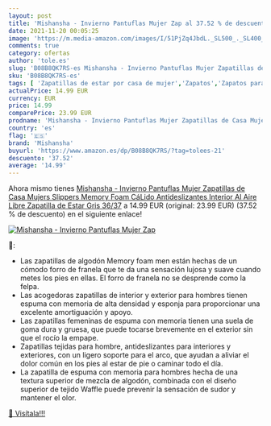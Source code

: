 ```yaml
---
layout: post
title: 'Mishansha - Invierno Pantuflas Mujer Zap al 37.52 % de descuento'
date: 2021-11-20 00:05:25
image: 'https://m.media-amazon.com/images/I/51PjZq4JbdL._SL500_._SL400_.jpg'
comments: true
category: ofertas
author: 'tole.es'
slug: 'B08B8QK7RS-es Mishansha - Invierno Pantuflas Mujer Zapatillas de Casa...'
sku: 'B08B8QK7RS-es'
tags: [ 'Zapatillas de estar por casa de mujer','Zapatos','Zapatos para mujer','Zapatos y complementos','mishansha','zapatilla', ]
actualPrice: 14.99 EUR
currency: EUR
price: 14.99
comparePrice: 23.99 EUR
prodname: 'Mishansha - Invierno Pantuflas Mujer Zapatillas de Casa Mujers Slippers Memory Foam CáLido Antideslizantes Interior Al Aire Libre Zapatilla de Estar Gris 36/37'
country: 'es'
flag: '🇪🇸'
brand: 'Mishansha'
buyurl: 'https://www.amazon.es/dp/B08B8QK7RS/?tag=tolees-21'
descuento: '37.52'
average: '14.99'
---
```


Ahora mismo tienes [Mishansha - Invierno Pantuflas Mujer Zapatillas de Casa Mujers Slippers Memory Foam CáLido Antideslizantes Interior Al Aire Libre Zapatilla de Estar Gris 36/37](https://www.amazon.es/dp/B08B8QK7RS/?tag=tolees-21) a 14.99 EUR (original: 23.99 EUR) (37.52 %  de descuento) en el siguiente enlace!

[![Mishansha - Invierno Pantuflas Mujer Zap](https://m.media-amazon.com/images/I/51PjZq4JbdL._SL500_._SL400_.jpg)](https://www.amazon.es/dp/B08B8QK7RS/?tag=tolees-21)

🔎:

- Las zapatillas de algodón Memory foam men están hechas de un cómodo forro de franela que te da una sensación lujosa y suave cuando metes los pies en ellas. El forro de franela no se desprende como la felpa.
- Las acogedoras zapatillas de interior y exterior para hombres tienen espuma con memoria de alta densidad y esponja para proporcionar una excelente amortiguación y apoyo.
- Las zapatillas femeninas de espuma con memoria tienen una suela de goma dura y gruesa, que puede tocarse brevemente en el exterior sin que el rocío la empape.
- Zapatillas tejidas para hombre, antideslizantes para interiores y exteriores, con un ligero soporte para el arco, que ayudan a aliviar el dolor común en los pies al estar de pie o caminar todo el día.
- La zapatilla de espuma con memoria para hombres hecha de una textura superior de mezcla de algodón, combinada con el diseño superior de tejido Waffle puede prevenir la sensación de sudor y mantener el olor.

[🛒 Visítala!!!](https://www.amazon.es/dp/B08B8QK7RS/?tag=tolees-21)
